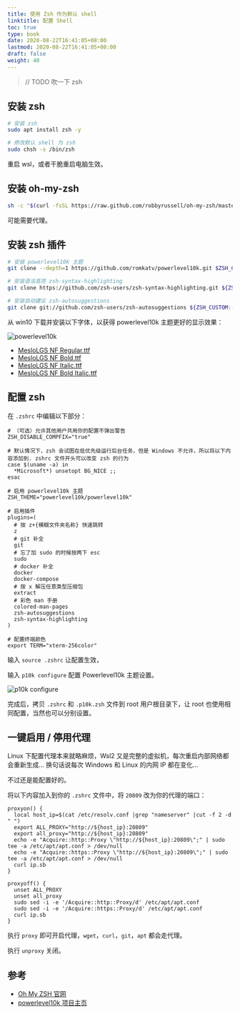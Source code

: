 ```yaml
---
title: 使用 Zsh 作为默认 shell
linktitle: 配置 Shell
toc: true
type: book
date: 2020-08-22T16:41:05+08:00
lastmod: 2020-08-22T16:41:05+08:00
draft: false
weight: 40
---
```


> // TODO 吹一下 zsh

## 安装 zsh

```bash
# 安装 zsh
sudo apt install zsh -y

# 修改默认 shell 为 zsh
sudo chsh -s /bin/zsh
```

重启 wsl，或者干脆重启电脑生效。

## 安装 oh-my-zsh

```bash
sh -c "$(curl -fsSL https://raw.github.com/robbyrussell/oh-my-zsh/master/tools/install.sh)"
```

可能需要代理。

## 安装 zsh 插件

```bash
# 安装 powerlevel10k 主题
git clone --depth=1 https://github.com/romkatv/powerlevel10k.git $ZSH_CUSTOM/themes/powerlevel10k

# 安装语法高亮 zsh-syntax-highlighting
git clone https://github.com/zsh-users/zsh-syntax-highlighting.git ${ZSH_CUSTOM:-~/.oh-my-zsh/custom}/plugins/zsh-syntax-highlighting

# 安装自动建议 zsh-autosuggestions
git clone git://github.com/zsh-users/zsh-autosuggestions ${ZSH_CUSTOM:-~/.oh-my-zsh/custom}/plugins/zsh-autosuggestions
```

从 win10 下载并安装以下字体，以获得 powerlevel10k 主题更好的显示效果：

![powerlevel10k](https://raw.githubusercontent.com/romkatv/powerlevel10k-media/master/prompt-styles-high-contrast.png)

- [MesloLGS NF Regular.ttf](https://github.com/romkatv/powerlevel10k-media/raw/master/MesloLGS%20NF%20Regular.ttf)
- [MesloLGS NF Bold.ttf](https://github.com/romkatv/powerlevel10k-media/raw/master/MesloLGS%20NF%20Bold.ttf)
- [MesloLGS NF Italic.ttf](https://github.com/romkatv/powerlevel10k-media/raw/master/MesloLGS%20NF%20Italic.ttf)
- [MesloLGS NF Bold Italic.ttf](https://github.com/romkatv/powerlevel10k-media/raw/master/MesloLGS%20NF%20Bold%20Italic.ttf)

## 配置 zsh

在 `.zshrc` 中编辑以下部分：

```properties
# （可选）允许其他用户共用你的配置不弹出警告
ZSH_DISABLE_COMPFIX="true"

# 默认情况下，zsh 会试图在低优先级运行后台任务，但是 Windows 不允许，所以将以下内容添加到. zshrc 文件开头可以改变 zsh 的行为
case $(uname -a) in
  *Microsoft*) unsetopt BG_NICE ;;
esac

# 启用 powerlevel10k 主题
ZSH_THEME="powerlevel10k/powerlevel10k"

# 启用插件
plugins=(
  # 按 z+{模糊文件夹名称} 快速跳转
  z
  # git 补全
  git
  # 忘了加 sudo 的时候按两下 esc
  sudo
  # docker 补全
  docker
  docker-compose
  # 按 x 解压任意类型压缩包
  extract
  # 彩色 man 手册
  colored-man-pages
  zsh-autosuggestions
  zsh-syntax-highlighting
)

# 配置终端颜色
export TERM="xterm-256color"
```

输入 `source .zshrc` 让配置生效，

输入 `p10k configure` 配置 Powerlevel10k 主题设置。

![p10k configure](https://raw.githubusercontent.com/romkatv/powerlevel10k-media/master/configuration-wizard.gif)

完成后，拷贝 `.zshrc` 和 `.p10k.zsh` 文件到 root 用户根目录下，让 root 也使用相同配置，当然也可以分别设置。

## 一键启用 / 停用代理

Linux 下配置代理本来就略麻烦，Wsl2 又是完整的虚拟机，每次重启内部网络都会重新生成... 换句话说每次 Windows 和 Linux 的内网 IP 都在变化...

不过还是能配置好的。

将以下内容加入到你的 `.zshrc` 文件中，将 `20809` 改为你的代理的端口：

```shell
proxyon() {
  local host_ip=$(cat /etc/resolv.conf |grep "nameserver" |cut -f 2 -d " ")
  export ALL_PROXY="http://${host_ip}:20809"
  export all_proxy="http://${host_ip}:20809"
  echo -e "Acquire::http::Proxy \"http://${host_ip}:20809\";" | sudo tee -a /etc/apt/apt.conf > /dev/null
  echo -e "Acquire::https::Proxy \"http://${host_ip}:20809\";" | sudo tee -a /etc/apt/apt.conf > /dev/null
  curl ip.sb
}

proxyoff() {
  unset ALL_PROXY
  unset all_proxy
  sudo sed -i -e '/Acquire::http::Proxy/d' /etc/apt/apt.conf
  sudo sed -i -e '/Acquire::https::Proxy/d' /etc/apt/apt.conf
  curl ip.sb
}
```

执行 `proxy` 即可开启代理，`wget`，`curl`，`git`，`apt` 都会走代理。

执行 `unproxy` 关闭。

## 参考

- [Oh My ZSH 官网](https://ohmyz.sh/)
- [powerlevel10k 项目主页](https://github.com/romkatv/powerlevel10k)
